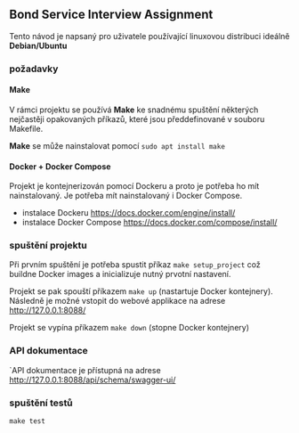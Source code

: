 ## Bond Service Interview Assignment

Tento návod je napsaný pro uživatele používající linuxovou distribuci ideálně **Debian/Ubuntu**

### požadavky

#### Make
V rámci projektu se používá **Make** ke snadnému spuštění některých nejčastěji opakovaných příkazů, které jsou předdefinované v souboru Makefile.

**Make** se může nainstalovat pomocí `sudo apt install make`

#### Docker + Docker Compose
Projekt je kontejnerizován pomocí Dockeru a proto je potřeba ho mít nainstalovaný. Je potřeba mít nainstalovaný i Docker Compose.

- instalace Dockeru https://docs.docker.com/engine/install/
- instalace Docker Compose https://docs.docker.com/compose/install/

### spuštění projektu
Při prvním spuštění je potřeba spustit příkaz `make setup_project` což buildne Docker images a inicializuje nutný prvotní nastavení.

Projekt se pak spouští příkazem `make up` (nastartuje Docker kontejnery). Následně je možné vstopit do webové applikace na adrese http://127.0.0.1:8088/

Projekt se vypína příkazem `make down` (stopne Docker kontejnery)

### API dokumentace
`API dokumentace je přístupná na adrese http://127.0.0.1:8088/api/schema/swagger-ui/

### spuštění testů
`make test`
